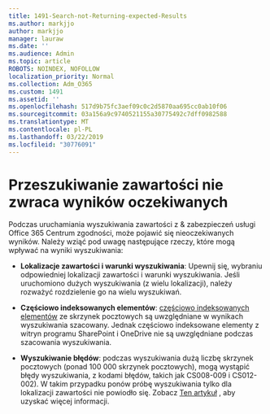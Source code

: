 ```yaml
---
title: 1491-Search-not-Returning-expected-Results
ms.author: markjjo
author: markjjo
manager: lauraw
ms.date: ''
ms.audience: Admin
ms.topic: article
ROBOTS: NOINDEX, NOFOLLOW
localization_priority: Normal
ms.collection: Adm_O365
ms.custom: 1491
ms.assetid: ''
ms.openlocfilehash: 517d9b75fc3aef09c0c2d5870aa695cc0ab10f06
ms.sourcegitcommit: 03a156a9c9740521155a30775492c7dff0982588
ms.translationtype: MT
ms.contentlocale: pl-PL
ms.lasthandoff: 03/22/2019
ms.locfileid: "30776091"
---
```

# <a name="content-search-not-returning-expected-results"></a>Przeszukiwanie zawartości nie zwraca wyników oczekiwanych

Podczas uruchamiania wyszukiwania zawartości z & zabezpieczeń usługi Office 365 Centrum zgodności, może pojawić się nieoczekiwanych wyników. Należy wziąć pod uwagę następujące rzeczy, które mogą wpływać na wyniki wyszukiwania:

- **Lokalizacje zawartości i warunki wyszukiwania**: Upewnij się, wybraniu odpowiedniej lokalizacji zawartości i warunki wyszukiwania. Jeśli uruchomiono dużych wyszukiwania (z wielu lokalizacji), należy rozważyć rozdzielenie go na wielu wyszukiwań.

- **Częściowo indeksowanych elementów**: [częściowo indeksowanych elementów](https://docs.microsoft.com/office365/securitycompliance/partially-indexed-items-in-content-search) ze skrzynek pocztowych są uwzględniane w wynikach wyszukiwania szacowany. Jednak częściowo indeksowane elementy z witryn programu SharePoint i OneDrive nie są uwzględniane podczas szacowania wyszukiwania.

- **Wyszukiwanie błędów**: podczas wyszukiwania dużą liczbę skrzynek pocztowych (ponad 100 000 skrzynek pocztowych), mogą wystąpić błędy wyszukiwania, z kodami błędów, takich jak CS008-009 i CS012-002). W takim przypadku ponów próbę wyszukiwania tylko dla lokalizacji zawartości nie powiodło się. Zobacz [Ten artykuł](https://docs.microsoft.com/office365/securitycompliance/retry-failed-content-search) , aby uzyskać więcej informacji.

